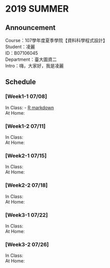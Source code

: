 # 2019 SUMMER 
## Announcement
Course：107學年度夏季學院【資料科學程式設計】<br />
Student：凌麗<br /> 
ID：B07106045<br />
Department：臺大圖資二<br />
Intro：嗨，大家好，我是凌麗
## Schedule
### [Week1-1 07/08]
In Class: - [R markdown](https://lingli518.github.io/107-summer/week1-1/datascience1.html) <br />
At Home:<br />
### [Week1-2 07/11]
In Class:<br />
At Home:<br />
### [Week2-1 07/15]
In Class:<br />
At Home:<br />
### [Week2-2 07/18]
In Class:<br />
At Home:<br />
### [Week3-1 07/22]
In Class:<br />
At Home:<br />
### [Week3-2 07/26]
In Class:<br />
At Home:<br />
